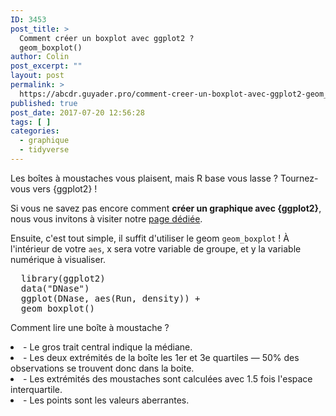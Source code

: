 ```yaml
---
ID: 3453
post_title: >
  Comment créer un boxplot avec ggplot2 ?
  geom_boxplot()
author: Colin
post_excerpt: ""
layout: post
permalink: >
  https://abcdr.guyader.pro/comment-creer-un-boxplot-avec-ggplot2-geom_boxplot/
published: true
post_date: 2017-07-20 12:56:28
tags: [ ]
categories:
  - graphique
  - tidyverse
---
```

<p>Les boîtes à moustaches vous plaisent, mais R base vous lasse ? Tournez-vous vers {ggplot2} ! </code></p>

<p>Si vous ne savez pas encore comment <strong>créer un graphique avec {ggplot2}</strong>, nous vous invitons à visiter notre <a href="https://abcdr.guyader.pro/3314-comment-se-construit-un-graphique-avec-ggplot2/">page dédiée</a>.</p>

<p>Ensuite, c'est tout simple, il suffit d'utiliser le geom <code>geom_boxplot</code> ! À l'intérieur de votre <code>aes</code>, x sera votre variable de groupe, et y la variable numérique à visualiser.</p>

<p><pre lang="rsplus">
  library(ggplot2)
  data("DNase")
  ggplot(DNase, aes(Run, density)) + 
  geom_boxplot()
</pre></p>

<p>Comment lire une boîte à moustache ? 

<li>- Le gros trait central indique la médiane.</li>
<li>- Les deux extrémités de la boîte les 1er et 3e quartiles — 50% des observations se trouvent donc dans la boite.</li>
<li>- Les extrémités des moustaches sont calculées avec 1.5 fois l'espace interquartile.</li>
<li>- Les points sont les valeurs aberrantes.</li>

</p>